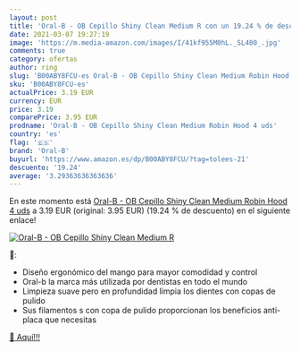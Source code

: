 ```yaml
---
layout: post
title: 'Oral-B - OB Cepillo Shiny Clean Medium R con un 19.24 % de descuento'
date: 2021-03-07 19:27:19
image: 'https://m.media-amazon.com/images/I/41kf955M0hL._SL400_.jpg'
comments: true
category: ofertas
author: ring
slug: 'B00ABY8FCU-es Oral-B - OB Cepillo Shiny Clean Medium Robin Hood 4 uds'
sku: 'B00ABY8FCU-es'
actualPrice: 3.19 EUR
currency: EUR
price: 3.19
comparePrice: 3.95 EUR
prodname: 'Oral-B - OB Cepillo Shiny Clean Medium Robin Hood 4 uds'
country: 'es'
flag: '🇪🇸'
brand: 'Oral-B'
buyurl: 'https://www.amazon.es/dp/B00ABY8FCU/?tag=tolees-21'
descuento: '19.24'
average: '3.29363636363636'
---
```


En este momento está [Oral-B - OB Cepillo Shiny Clean Medium Robin Hood 4 uds](https://www.amazon.es/dp/B00ABY8FCU/?tag=tolees-21) a 3.19 EUR (original: 3.95 EUR) (19.24 %  de descuento) en el siguiente enlace!

[![Oral-B - OB Cepillo Shiny Clean Medium R](https://m.media-amazon.com/images/I/41kf955M0hL._SL400_.jpg)](https://www.amazon.es/dp/B00ABY8FCU/?tag=tolees-21)

🔎:

- Diseño ergonómico del mango para mayor comodidad y control
- Oral-b la marca más utilizada por dentistas en todo el mundo
- Limpieza suave pero en profundidad limpia los dientes con copas de pulido
- Sus filamentos s con copa de pulido proporcionan los beneficios anti-placa que necesitas

[🛒 Aquí!!!](https://www.amazon.es/dp/B00ABY8FCU/?tag=tolees-21)
